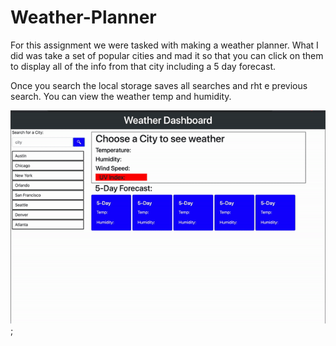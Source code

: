 # Weather-Planner

For this assignment we were tasked with making a weather planner. What I did was take a set of popular cities and mad it so that you can click on them to  display all of the info from that city including a 5 day forecast.

Once you search the local storage saves all searches and rht e previous search. You can view the weather temp and humidity.

![screen-gif](./assets/images/site.gif);
